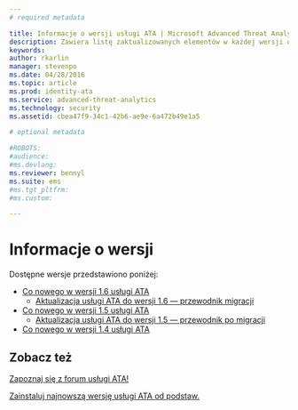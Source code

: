 ```yaml
---
# required metadata

title: Informacje o wersji usługi ATA | Microsoft Advanced Threat Analytics
description: Zawiera listę zaktualizowanych elementów w każdej wersji oraz znane problemy i przewodniki dotyczące migracji
keywords:
author: rkarlin
manager: stevenpo
ms.date: 04/28/2016
ms.topic: article
ms.prod: identity-ata
ms.service: advanced-threat-analytics
ms.technology: security
ms.assetid: cbea47f9-34c1-42b6-ae9e-6a472b49e1a5

# optional metadata

#ROBOTS:
#audience:
#ms.devlang:    
ms.reviewer: bennyl
ms.suite: ems
#ms.tgt_pltfrm:
#ms.custom:

---
```


# Informacje o wersji
Dostępne wersje przedstawiono poniżej:

- [Co nowego w wersji 1.6 usługi ATA](whats-new-version-1.6.md)
   - [Aktualizacja usługi ATA do wersji 1.6 — przewodnik migracji](/advanced-threat-analytics/understand-explore/ata-update-1.6-migration-guide)
- [Co nowego w wersji 1.5 usługi ATA](whats-new-version-1.5.md)
   - [Aktualizacja usługi ATA do wersji 1.5 — przewodnik po migracji](/advanced-threat-analytics/understand-explore/ata-update-1.5-migration-guide)
- [Co nowego w wersji 1.4 usługi ATA](whats-new-version-1.4.md)

## Zobacz też
[Zapoznaj się z forum usługi ATA!](https://social.technet.microsoft.com/Forums/security/en-US/home?forum=mata)

[Zainstaluj najnowszą wersję usługi ATA od podstaw.](/advanced-threat-analytics/deploy-use/install-ata)


<!--HONumber=May16_HO1-->


